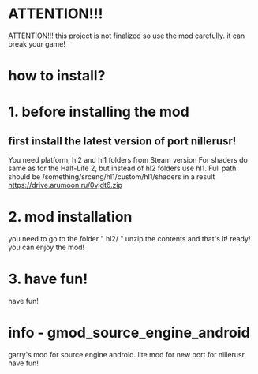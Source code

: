 # ATTENTION!!!
ATTENTION!!! this project is not finalized so use the mod carefully. it can break your game!


# how to install?
# 1. before installing the mod
first install the latest version of port nillerusr!
-
You need platform, hl2 and hl1 folders from Steam version
For shaders do same as for the Half-Life 2, but instead of hl2 folders use hl1.
Full path should be /something/srceng/hl1/custom/hl1/shaders in a result
https://drive.arumoon.ru/0vjdt6.zip
# 2. mod installation
you need to go to the folder " hl2/ "
unzip the contents and that's it! ready! you can enjoy the mod!
# 3. have fun!
have fun!

# info - gmod_source_engine_android
garry's mod for source engine android. lite mod for new port for nillerusr. have fun!
